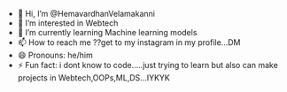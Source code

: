 - 👋 Hi, I’m @HemavardhanVelamakanni
- 👀 I’m interested in Webtech
- 🌱 I’m currently learning Machine learning models
- 📫 How to reach me ??get to my instagram in my profile...DM
- 😄 Pronouns: he/him
- ⚡ Fun fact: i dont know to code.....just trying to learn but also can make projects in Webtech,OOPs,ML,DS...IYKYK
  

